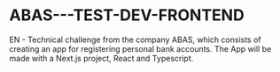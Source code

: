 # ABAS---TEST-DEV-FRONTEND
EN - Technical challenge from the company ABAS, which consists of creating an app for registering personal bank accounts. The App will be made with a Next.js project, React and Typescript.
